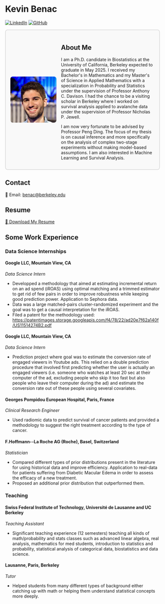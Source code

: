 # Kevin Benac

[![LinkedIn](https://img.shields.io/badge/-LinkedIn-blue?style=flat-square&logo=LinkedIn&logoColor=white)](https://www.linkedin.com/in/Kevin-Benac-553a3a10/) 
[![GitHub](https://img.shields.io/badge/-GitHub-black?style=flat-square&logo=github&logoColor=white)](https://github.com/kevinbenac)

<div style="display: flex; align-items: center; border: 2px solid #ddd; padding: 15px; border-radius: 8px; background-color: #f9f9f9;">
  
  <!-- Profile Picture -->
  <img src="IMG_2653.jpg" alt="Kevin Benac" style="width: 150px; height: auto; border-radius: 8px; margin-right: 15px;">
  
  <!-- About Me Text -->
  <div>
    <h2>About Me</h2>
    <p>
      I am a Ph.D. candidate in Biostatistics at the University of California, Berkeley expected to graduate in May 2025. I received my Bachelor's in Mathematics and my Master's of Science in Applied Mathematics with a specialization in Probability and Statistics under the supervision of Professor Anthony C. Davison. I had the chance to be a visiting scholar in Berkeley where I worked on survival analysis applied to avalanche data under the supervision of Professor Nicholas P. Jewell.
    </p>
    <p>
      I am now very fortunate to be advised by Professor Peng Ding. The focus of my thesis is on causal inference and more specifically on the analysis of complex two-stage experiments without making model-based assumptions. I am also interested in Machine Learning and Survival Analysis.
    </p>
  </div>

</div>

## Contact

📧 Email: [benac@berkeley.edu](mailto:benac@berkeley.edu)

## Resume

<a href="CV_KB.pdf" target="_blank">📄 Download My Resume</a>


## Some Work Experience

### Data Science Internships

#### Google LLC, Mountain View, CA
*Data Science Intern* 
- Developped a methodology that aimed at estimating incremental return on an ad spend (iROAS) using optimal matching and a trimmed estimator to get rid of few pairs in order to improve robustness while keeping good prediction power. Application to Sephora data.
- Data was a large matched-pairs cluster-randomized experiment and the goal was to get a causal interpretation for the iROAS.
- Filed a patent for the methodology used: https://patentimages.storage.googleapis.com/f4/78/22/ad20e7f62a140f/US11514274B2.pdf

#### Google LLC, Mountain View, CA
*Data Science Intern* 
- Prediction project where goal was to estimate the conversion rate of engaged viewers in Youtube ads. This relied on a double prediction procedure that involved first predicting whether the user is actually an engaged viewers (i.e. someone who watches at least 20 sec at their computer of the ad, excluding people who skip it too fast but also people who leave their computer during the ad) and estimate the conversion rate out of these people using several covariates.

#### Georges Pompidou European Hospital, Paris, France
*Clinical Research Engineer*
- Used radiomic data to predict survival of cancer patients and provided a methodology to suggest the right treatment according to the type of cancer.

#### F.Hoffmann--La Roche AG (Roche), Basel, Switzerland
*Statistician*
- Compared different types of prior distributions present in the literature for using historical data and improve efficiency. Application to real-data for patients suffering from Diabetic Macular Edema in order to assess the efficacy of a new treatment.
- Proposed an additional prior distribution that outperformed them.

### Teaching

#### Swiss Federal Institute of Technology, Université de Lausanne and UC Berkeley
*Teaching Assistant*
- Significant teaching experience (12 semesters) teaching all kinds of math/probability and stats classes such as advanced linear algebra, real analysis, mathematics for med students, introduction to statistics and probability, statistical analysis of categorical data, biostatistics and data science.

#### Lausanne, Paris, Berkeley
*Tutor*
- Helped students from many different types of background either catching up with math or helping them understand statistical concepts more deeply.
